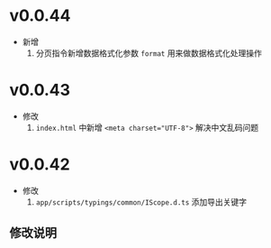 # v0.0.44
- 新增
    1. 分页指令新增数据格式化参数 `format` 用来做数据格式化处理操作

# v0.0.43
- 修改
    1. `index.html` 中新增 `<meta charset="UTF-8">` 解决中文乱码问题

# v0.0.42
- 修改
    1. `app/scripts/typings/common/IScope.d.ts` 添加导出关键字

## 修改说明